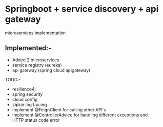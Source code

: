 # Springboot + service discovery + api gateway
microservices implementation

## Implemented:-
- Added 2 microservices
- service registry (eureka)
- api gateway (spring cloud apigateway)

TODO:-
- resilience4j
- spring security
- cloud config
- zipkin log tracing
- implement @FeignClient for calling other API's
- implement @ControllerAdvice for handling different exceptions and HTTP status code error
